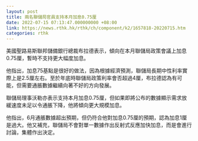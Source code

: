 ```yaml
---
layout: post
title: 兩名聯儲局官員支持本月加息0.75厘
date: 2022-07-15 07:13:47.000000000 +08:00
link: https://news.rthk.hk/rthk/ch/component/k2/1657818-20220715.htm
categories: rthk
---
```


美國聖路易斯聯邦儲備銀行總裁布拉德表示，傾向在本月聯儲局政策會議上加息0.75厘，暫時不支持更大幅度加息。

他指出，加息75基點是很好的做法，因為根據經濟預測，聯儲局長期中性利率實際上是2.5厘左右。至於年底時聯儲局政策利率會否超過4厘，布拉德認為有可能，但需要通脹數據繼續向著不好的方向發展。

聯儲局理事沃勒亦表示支持本月加息0.75厘，但如果即將公布的數據顯示需求放緩速度未足以令通脹下降，他將傾向更大規模加息。

他指出，6月通脹數據超出預期，但仍符合他對加息0.75厘的預期，認為加息1厘是過大。他又補充，聯儲局不會對單一數據作出反射式反應加快加息，而是會進行討論，集體作出決定。
